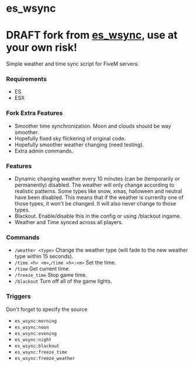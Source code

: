 # es_wsync
# DRAFT fork from [es_wsync](https://github.com/StockholmCityRP/es_wsync), use at your own risk!
Simple weather and time sync script for FiveM servers.

### Requirements
- ES
- ESX

### Fork Extra Features
- Smoother time synchronization. Moon and clouds should be way smoother.
- Hopefully fixed sky flickering of original code.
- Hopefully smoother weather changing (need testing).
- Extra admin commands.

### Features
- Dynamic changing weather every 10 minutes (can be (temporarily or permanently) disabled. The weather will only change according to realistic patterns. Some types like snow, xmas, halloween and neutral have been disabled. This means that if the weather is currenlty one of those types, it won't be changed. It will also never change to those types.
- Blackout. Enable/disable this in the config or using /blackout ingame.
- Weather and Time synced across all players.

### Commands
- `/weather <type>` Change the weather type (will fade to the new weather type within 15 seconds).
- `/time <h> <m>`,`/time <h>:<m>` Set the time.
- `/time` Get current time.
- `/freeze_time` Stop game time.
- `/blackout` Turn off all of the game lights.


### Triggers
Don't forget to specify the source
- `es_wsync:morning`
- `es_wsync:noon`
- `es_wsync:evening`
- `es_wsync:night`
- `es_wsync:blackout`
- `es_wsync:freeze_time`
- `es_wsync:freeze_weather`
